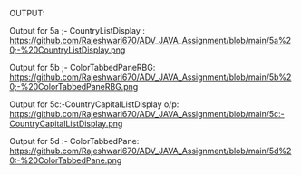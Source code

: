 OUTPUT:

Output for 5a ;- CountryListDisplay : https://github.com/Rajeshwari670/ADV_JAVA_Assignment/blob/main/5a%20;-%20CountryListDisplay.png

Output for 5b ;- ColorTabbedPaneRBG: https://github.com/Rajeshwari670/ADV_JAVA_Assignment/blob/main/5b%20;-%20ColorTabbedPaneRBG.png

Output for 5c:-CountryCapitalListDisplay o/p: https://github.com/Rajeshwari670/ADV_JAVA_Assignment/blob/main/5c:-CountryCapitalListDisplay.png

Output for 5d :- ColorTabbedPane: https://github.com/Rajeshwari670/ADV_JAVA_Assignment/blob/main/5d%20:-%20ColorTabbedPane.png
